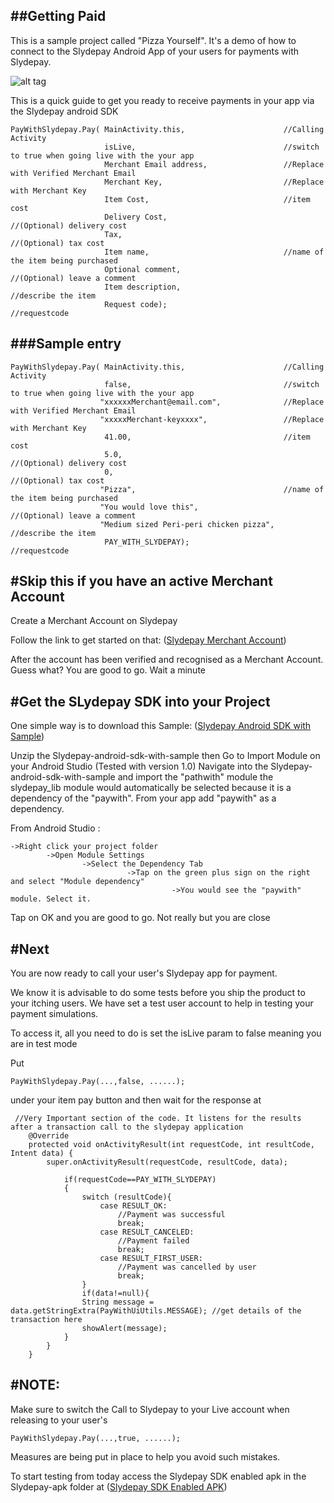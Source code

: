 
##Getting Paid
-------------

This is a sample project called "Pizza Yourself". It's a demo of how to connect to the Slydepay Android App of your users for payments with Slydepay.

![alt tag](https://docs.google.com/uc?authuser=0&id=0B6IcQWXC0MzvcjRjZXFEdGhFOXM&export=download)


This is a quick guide to get you ready to receive payments in your app via the Slydepay android SDK
```
PayWithSlydepay.Pay( MainActivity.this,                      //Calling Activity 
                     isLive,                                 //switch to true when going live with the your app
                     Merchant Email address,                 //Replace with Verified Merchant Email
                     Merchant Key,                           //Replace with Merchant Key
                     Item Cost,                              //item cost
                     Delivery Cost,                          //(Optional) delivery cost
                     Tax,                                    //(Optional) tax cost
                     Item name,                              //name of the item being purchased
                     Optional comment,                       //(Optional) leave a comment
                     Item description,                       //describe the item
                     Request code);                          //requestcode
```

###Sample entry
-------------
```
PayWithSlydepay.Pay( MainActivity.this,                      //Calling Activity
                     false,                                  //switch to true when going live with the your app
                    "xxxxxxMerchant@email.com",              //Replace with Verified Merchant Email
                    "xxxxxMerchant-keyxxxx",                 //Replace with Merchant Key
                     41.00,                                  //item cost
                     5.0,                                    //(Optional) delivery cost
                     0,                                      //(Optional) tax cost
                    "Pizza",                                 //name of the item being purchased
                    "You would love this",                   //(Optional) leave a comment
                    "Medium sized Peri-peri chicken pizza",  //describe the item
                     PAY_WITH_SLYDEPAY);                     //requestcode
```

#Skip this if you have an active Merchant Account
-------------------------------------------------

Create a Merchant Account on Slydepay

Follow the link to get started on that:
([Slydepay Merchant Account](https://app.slydepay.com.gh/auth/signup#business_reg))

After the account has been verified and recognised as a Merchant Account.
Guess what?
You are good to go. Wait a minute


#Get the SLydepay SDK into your Project
---------------------------------------

One simple way is to download this Sample:
([Slydepay Android SDK with Sample](https://github.com/Knexis/Slydepay-android-sdk-with-sample))

Unzip the Slydepay-android-sdk-with-sample then Go to Import Module on your Android Studio (Tested with version 1.0)
Navigate into the Slydepay-android-sdk-with-sample and import the "pathwith" module the slydepay_lib module would automatically be selected
because it is a dependency of the "paywith".
From your app add "paywith" as a dependency.

From Android Studio :
```
->Right click your project folder 
        ->Open Module Settings 
                ->Select the Dependency Tab 
                          ->Tap on the green plus sign on the right and select "Module dependency" 
                                    ->You would see the "paywith" module. Select it.
```

Tap on OK and you are good to go. Not really but you are close


#Next
-----

You are now ready to call your user's Slydepay app for payment.

We know it is advisable to do some tests before you ship the product to your itching users.
We have set a test user account to help in testing your payment simulations.

To access it, all you need to do is set the isLive param to false meaning you are in test mode

Put 
```
PayWithSlydepay.Pay(...,false, ......);
```
under your item pay button and then wait for the response at

```
 //Very Important section of the code. It listens for the results after a transaction call to the slydepay application
    @Override
    protected void onActivityResult(int requestCode, int resultCode, Intent data) {
        super.onActivityResult(requestCode, resultCode, data);

            if(requestCode==PAY_WITH_SLYDEPAY)
            {
                switch (resultCode){
                    case RESULT_OK:
                        //Payment was successful
                        break;
                    case RESULT_CANCELED:
                        //Payment failed
                        break;
                    case RESULT_FIRST_USER:
                        //Payment was cancelled by user
                        break;
                }
                if(data!=null){
                String message = data.getStringExtra(PayWithUiUtils.MESSAGE); //get details of the transaction here
                showAlert(message);
            }
        }
    }
```


#NOTE:
------
Make sure to switch the Call to Slydepay to your Live account when releasing to your user's
```
PayWithSlydepay.Pay(...,true, ......);
```
Measures are being put in place to help you avoid such mistakes.


To start testing from today access the Slydepay SDK enabled apk in the Slydepay-apk folder at
([Slydepay SDK Enabled APK](https://github.com/Knexis/Slydepay-android-sdk-with-sample/tree/master/slydepay-apk))
